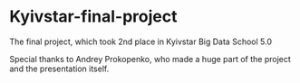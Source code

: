 # Kyivstar-final-project
The final project, which took 2nd place in Kyivstar Big Data School 5.0

Special thanks to Andrey Prokopenko, who made a huge part of the project and the presentation itself.
